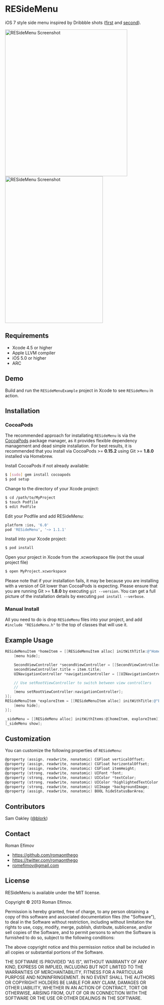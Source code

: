 # RESideMenu

iOS 7 style side menu inspired by Dribbble shots ([first](http://dribbble.com/shots/1116265-Instasave-iPhone-App) and [second](http://dribbble.com/shots/1114754-Social-Feed-iOS7)).

<img src="https://github.com/romaonthego/RESideMenu/raw/master/Screenshot.png" alt="RESideMenu Screenshot" width="400" height="480" />
<img src="https://github.com/romaonthego/RESideMenu/raw/master/Demo.gif" alt="RESideMenu Screenshot" width="320" height="480" />

## Requirements
* Xcode 4.5 or higher
* Apple LLVM compiler
* iOS 5.0 or higher
* ARC

## Demo

Build and run the `RESideMenuExample` project in Xcode to see `RESideMenu` in action.

## Installation

### CocoaPods

The recommended approach for installating `RESideMenu` is via the [CocoaPods](http://cocoapods.org/) package manager, as it provides flexible dependency management and dead simple installation.
For best results, it is recommended that you install via CocoaPods >= **0.15.2** using Git >= **1.8.0** installed via Homebrew.

Install CocoaPods if not already available:

``` bash
$ [sudo] gem install cocoapods
$ pod setup
```

Change to the directory of your Xcode project:

``` bash
$ cd /path/to/MyProject
$ touch Podfile
$ edit Podfile
```

Edit your Podfile and add RESideMenu:

``` bash
platform :ios, '6.0'
pod 'RESideMenu', '~> 1.1.1'
```

Install into your Xcode project:

``` bash
$ pod install
```

Open your project in Xcode from the .xcworkspace file (not the usual project file)

``` bash
$ open MyProject.xcworkspace
```

Please note that if your installation fails, it may be because you are installing with a version of Git lower than CocoaPods is expecting. Please ensure that you are running Git >= **1.8.0** by executing `git --version`. You can get a full picture of the installation details by executing `pod install --verbose`.

### Manual Install

All you need to do is drop `RESideMenu` files into your project, and add `#include "RESideMenu.h"` to the top of classes that will use it.

## Example Usage

``` objective-c
RESideMenuItem *homeItem = [[RESideMenuItem alloc] initWithTitle:@"Home" action:^(RESideMenu *menu, RESideMenuItem *item) {
    [menu hide];

    SecondViewController *secondViewController = [[SecondViewController alloc] init];
    secondViewController.title = item.title;
    UINavigationController *navigationController = [[UINavigationController alloc] initWithRootViewController:secondViewController];

    // Use setRootViewController to switch between view controllers
    //
    [menu setRootViewController:navigationController];
}];
RESideMenuItem *exploreItem = [[RESideMenuItem alloc] initWithTitle:@"Explore" action:^(RESideMenu *menu, RESideMenuItem *item) {
    [menu hide];
}];

_sideMenu = [[RESideMenu alloc] initWithItems:@[homeItem, exploreItem]];
[_sideMenu show];
```

## Customization

You can customize the following properties of `RESideMenu`:

``` objective-c
@property (assign, readwrite, nonatomic) CGFloat verticalOffset;
@property (assign, readwrite, nonatomic) CGFloat horizontalOffset;
@property (assign, readwrite, nonatomic) CGFloat itemHeight;
@property (strong, readwrite, nonatomic) UIFont *font;
@property (strong, readwrite, nonatomic) UIColor *textColor;
@property (strong, readwrite, nonatomic) UIColor *highlightedTextColor;
@property (strong, readwrite, nonatomic) UIImage *backgroundImage;
@property (assign, readwrite, nonatomic) BOOL hideStatusBarArea;
```

## Contributors

Sam Oakley ([@blork](https://github.com/blork))

## Contact

Roman Efimov

- https://github.com/romaonthego
- https://twitter.com/romaonthego
- romefimov@gmail.com

## License

RESideMenu is available under the MIT license.

Copyright © 2013 Roman Efimov.

Permission is hereby granted, free of charge, to any person obtaining a copy of this software and associated documentation files (the "Software"), to deal in the Software without restriction, including without limitation the rights to use, copy, modify, merge, publish, distribute, sublicense, and/or sell copies of the Software, and to permit persons to whom the Software is furnished to do so, subject to the following conditions:

The above copyright notice and this permission notice shall be included in all copies or substantial portions of the Software.

THE SOFTWARE IS PROVIDED "AS IS", WITHOUT WARRANTY OF ANY KIND, EXPRESS OR IMPLIED, INCLUDING BUT NOT LIMITED TO THE WARRANTIES OF MERCHANTABILITY, FITNESS FOR A PARTICULAR PURPOSE AND NONINFRINGEMENT. IN NO EVENT SHALL THE AUTHORS OR COPYRIGHT HOLDERS BE LIABLE FOR ANY CLAIM, DAMAGES OR OTHER LIABILITY, WHETHER IN AN ACTION OF CONTRACT, TORT OR OTHERWISE, ARISING FROM, OUT OF OR IN CONNECTION WITH THE SOFTWARE OR THE USE OR OTHER DEALINGS IN THE SOFTWARE.
